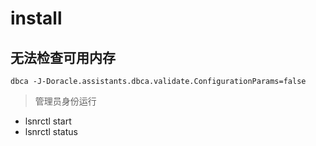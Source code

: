 # install

## 无法检查可用内存
```shell
dbca -J-Doracle.assistants.dbca.validate.ConfigurationParams=false
```




> 管理员身份运行
- lsnrctl start
- lsnrctl status